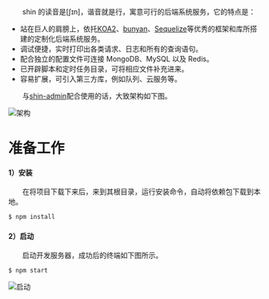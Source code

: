 &emsp;&emsp;shin 的读音是[ʃɪn]，谐音就是行，寓意可行的后端系统服务，它的特点是：

* 站在巨人的肩膀上，依托[KOA2](https://github.com/demopark/koa-docs-Zh-CN)、[bunyan](https://github.com/trentm/node-bunyan)、[Sequelize](https://www.sequelize.com.cn/)等优秀的框架和库所搭建的定制化后端系统服务。
* 调试便捷，实时打印出各类请求、日志和所有的查询语句。
* 配合独立的配置文件可连接 MongoDB、MySQL 以及 Redis。
* 已开辟脚本和定时任务目录，可将相应文件补充进来。
* 容易扩展，可引入第三方库，例如队列、云服务等。

&emsp;&emsp;与[shin-admin](https://github.com/pwstrick/shin-admin)配合使用的话，大致架构如下图。

![架构](https://github.com/pwstrick/shin-server/blob/main/docs/assets/architecture.png)

# 准备工作
#### 1）安装
&emsp;&emsp;在将项目下载下来后，来到其根目录，运行安装命令，自动将依赖包下载到本地。
```bash
$ npm install
```

#### 2）启动
&emsp;&emsp;启动开发服务器，成功后的终端如下图所示。
```bash
$ npm start
```
![启动](https://github.com/pwstrick/shin-server/blob/main/docs/assets/1.png)